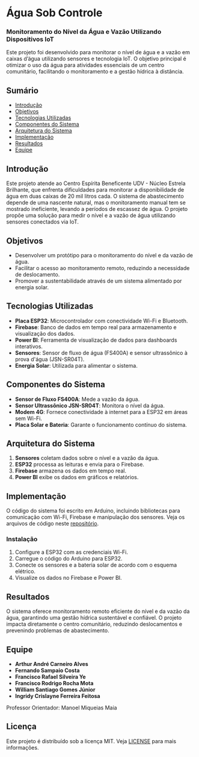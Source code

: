 # Água Sob Controle

### Monitoramento do Nível da Água e Vazão Utilizando Dispositivos IoT

Este projeto foi desenvolvido para monitorar o nível de água e a vazão em caixas d’água utilizando sensores e tecnologia IoT. O objetivo principal é otimizar o uso da água para atividades essenciais de um centro comunitário, facilitando o monitoramento e a gestão hídrica à distância.

## Sumário
- [Introdução](#introdução)
- [Objetivos](#objetivos)
- [Tecnologias Utilizadas](#tecnologias-utilizadas)
- [Componentes do Sistema](#componentes-do-sistema)
- [Arquitetura do Sistema](#arquitetura-do-sistema)
- [Implementação](#implementação)
- [Resultados](#resultados)
- [Equipe](#equipe)

## Introdução
Este projeto atende ao Centro Espírita Beneficente UDV - Núcleo Estrela Brilhante, que enfrenta dificuldades para monitorar a disponibilidade de água em duas caixas de 20 mil litros cada. O sistema de abastecimento depende de uma nascente natural, mas o monitoramento manual tem se mostrado ineficiente, levando a períodos de escassez de água. O projeto propõe uma solução para medir o nível e a vazão de água utilizando sensores conectados via IoT.

## Objetivos
- Desenvolver um protótipo para o monitoramento do nível e da vazão de água.
- Facilitar o acesso ao monitoramento remoto, reduzindo a necessidade de deslocamento.
- Promover a sustentabilidade através de um sistema alimentado por energia solar.

## Tecnologias Utilizadas
- **Placa ESP32**: Microcontrolador com conectividade Wi-Fi e Bluetooth.
- **Firebase**: Banco de dados em tempo real para armazenamento e visualização dos dados.
- **Power BI**: Ferramenta de visualização de dados para dashboards interativos.
- **Sensores**: Sensor de fluxo de água (FS400A) e sensor ultrassônico à prova d'água (JSN-SR04T).
- **Energia Solar**: Utilizada para alimentar o sistema.

## Componentes do Sistema
- **Sensor de Fluxo FS400A**: Mede a vazão da água.
- **Sensor Ultrassônico JSN-SR04T**: Monitora o nível da água.
- **Modem 4G**: Fornece conectividade à internet para a ESP32 em áreas sem Wi-Fi.
- **Placa Solar e Bateria**: Garante o funcionamento contínuo do sistema.

## Arquitetura do Sistema
1. **Sensores** coletam dados sobre o nível e a vazão da água.
2. **ESP32** processa as leituras e envia para o Firebase.
3. **Firebase** armazena os dados em tempo real.
4. **Power BI** exibe os dados em gráficos e relatórios.

## Implementação
O código do sistema foi escrito em Arduino, incluindo bibliotecas para comunicação com Wi-Fi, Firebase e manipulação dos sensores. Veja os arquivos de código neste [repositório](https://github.com/Rafael3497/AguaSobControle.git).

### Instalação
1. Configure a ESP32 com as credenciais Wi-Fi.
2. Carregue o código do Arduino para ESP32.
3. Conecte os sensores e a bateria solar de acordo com o esquema elétrico.
4. Visualize os dados no Firebase e Power BI.

## Resultados
O sistema oferece monitoramento remoto eficiente do nível e da vazão da água, garantindo uma gestão hídrica sustentável e confiável. O projeto impacta diretamente o centro comunitário, reduzindo deslocamentos e prevenindo problemas de abastecimento.

## Equipe
- **Arthur André Carneiro Alves**
- **Fernando Sampaio Costa**
- **Francisco Rafael Silveira Ye**
- **Francisco Rodrigo Rocha Mota**
- **William Santiago Gomes Júnior**
- **Ingridy Crislayne Ferreira Feitosa**

Professor Orientador: Manoel Miqueias Maia

## Licença
Este projeto é distribuído sob a licença MIT. Veja [LICENSE](https://github.com/Rafael3497) para mais informações.
